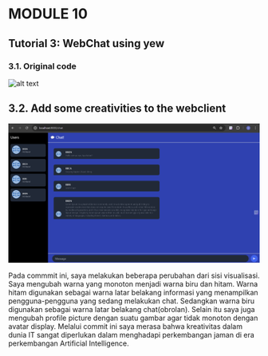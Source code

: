 # MODULE 10
## Tutorial 3: WebChat using yew

### 3.1. Original code
![alt text](image.png)

## 3.2. Add some creativities to the webclient
![alt text](image1.png)

Pada commmit ini, saya melakukan beberapa perubahan dari sisi visualisasi. Saya mengubah warna yang monoton menjadi warna biru dan hitam. Warna hitam digunakan sebagai warna latar belakang informasi yang menampilkan pengguna-pengguna yang sedang melakukan chat. Sedangkan warna biru digunakan sebagai warna latar belakang chat(obrolan). Selain itu saya juga mengubah profile picture dengan suatu gambar agar tidak monoton dengan avatar display. Melalui commit ini saya merasa bahwa kreativitas dalam dunia IT sangat diperlukan dalam menghadapi perkembangan jaman di era perkembangan Artificial Intelligence.